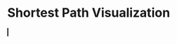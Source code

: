 <html>
<head>
 <title>Shortest Path Visualization</title>
 <style>
 canvas {
 border: 1px solid #000000;
 }
 </style>
</head>
<body>
<h1>Shortest Path Visualization</h1>
 <canvas id="canvas2" width="1072" height="829"></canvas>

 <script>
 // Vertex class to represent each HTML element
 class Vertex {
 constructor(id, x, y) {
 this.id = id; // id of the vertex
 this.x = x; // x-coordinate of the vertex
 this.y = y; // y-coordinate of the vertex
 this.adjacent = []; // array to store adjacent vertices
 }

 // Function to add an adjacent vertex
 addAdjacent(vertex) {
 this.adjacent.push(vertex);
 }
 }

 // Graph class to hold all the vertices
 class Graph {
 constructor() {
 this.vertices = []; // array to store all vertices
 this.map = {}; // hash map to store vertices by their ids
 }

 // Function to add a vertex to the graph
 addVertex(vertex) {
 this.vertices.push(vertex);
 this.map[vertex.id] = vertex; // add vertex to the map
 }
 }

 // Function to calculate the Euclidean distance between two vertices
 function getDistance(v1, v2) {
 const dx = v1.x - v2.x;
 const dy = v1.y - v2.y;
 return Math.sqrt(dx * dx + dy * dy);
 }

 // Function to calculate the total distance of a given path
 function getPathDistance(path) {
 let distance = 0;
 for (let i = 0; i < path.length - 1; i++) {
 distance += getDistance(path[i], path[i+1]);
 }
 return distance;
 }

 // Function to generate all possible paths that visit all vertices exactly once
 function generatePaths(graph) {
 const paths = [];
 const visited = new Set();

 function dfs(path) {
 if (path.length === graph.vertices.length) {
 paths.push(path);
 return;
 }

 graph.vertices.forEach((vertex) => {
 if (!visited.has(vertex)) {
 visited.add(vertex);
 dfs([...path, vertex]);
 visited.delete(vertex);
 }
 });
 }

 graph.vertices.forEach((vertex) => {
 visited.add(vertex);
 dfs([vertex]);
 visited.delete(vertex);
 });

 return paths;
 }

 // Dijkstra's algorithm implementation
 function dijkstra(graph, start, end) {
 const distances = {}; // object to store distances from start vertex to all other vertices
 const previous = {}; // object to store previous vertex in the shortest path
 const unvisited = new Set(); // set to store unvisited vertices

 // Initialize distances and previous objects
 graph.vertices.forEach((vertex) => {
 distances[vertex.id] = Infinity;
 previous[vertex.id] = null;
 unvisited.add(vertex.id);
 });

 distances[start.id] = 0; // distance to start vertex is 0

 while (unvisited.size > 0) {
 let minId = null;

 // Find the unvisited vertex with the smallest distance
 unvisited.forEach((vertexId) => {
 if (minId === null || distances[vertexId] < distances[minId]) {
 minId = vertexId;
 }
 });

 unvisited.delete(minId); // remove the vertex from the unvisited set

 const current = graph.map[minId]; // use the map to access the vertex in constant time

 if (current === end) {
 break;
 }

 // Update distances and previous for each adjacent vertex
 current.adjacent.forEach((neighbor) => {
 const alt = distances[minId] + getDistance(current, neighbor);

 if (alt < distances[neighbor.id]) {
 distances[neighbor.id] = alt;
 previous[neighbor.id] = current.id;
 }
 });
 }

 const path = [];
 let current = end;
 while (current !== start) {
 path.unshift(current);
 current = graph.map[previous[current.id]];
 }
 path.unshift(start);

 return path; // return the shortest path
 }

 // Function to draw the shortest path on the canvas
 function drawShortestPath(graph, path) {
 const canvas = document.getElementById("canvas2");
 const ctx = canvas.getContext("2d");

 ctx.clearRect(0, 0, canvas.width, canvas.height); // clear the canvas

 // Draw all vertices as white circles
 graph.vertices.forEach((vertex) => {
 ctx.beginPath();
 ctx.arc(vertex.x, vertex.y, 10, 0, 2 * Math.PI);
 ctx.fillStyle = "#FFFFFF";
 ctx.fill();
 ctx.closePath();

 });

 // Draw the path as a red line
 ctx.beginPath();
 ctx.strokeStyle = "#FF0000";
 ctx.lineWidth = 3;

 for (let i = 0; i < path.length - 1; i++) {
 const current = path[i];
 const next = path[i+1];
 ctx.moveTo(current.x, current.y);
 ctx.lineTo(next.x, next.y);
 }

 ctx.stroke();
 ctx.closePath();
 }

 // Example usage
 const heuristic = new Graph();
 // Define HTML elements and their positions
 let elements = [
     { id: "A", x: 69, y: 69 },
     { id: "B", x: 11, y: 22 },
     { id: "C", x: 420, y: 420 },
     { id: "D", x: 34, y: 22 },
     { id: "E", x: 90, y: 56 },
 ];

 // Add vertices to the graph
 elements.forEach((element) => {
     const vertex = new Vertex(element.id, element.x, element.y);
     heuristic.addVertex(vertex);
 });

 // Define adjacency relationships
 heuristic.vertices.forEach((vertex) => {
     const closestPoints = elements
         .filter((p) => p.id !== vertex.id)
         .sort((a, b) => getDistance(vertex, a) - getDistance(vertex, b))
         .slice(0, 2);

     closestPoints.forEach((point) => {
         const adjacentVertex = heuristic.map[point.id];
         vertex.addAdjacent(adjacentVertex);
     });
 });

 // Generate all possible paths and find the shortest one
 const paths = generatePaths(heuristic);
 let shortestPath = null;
 let shortestDistance = Infinity;
 paths.forEach((path) => {
 const distance = getPathDistance(path);
 if (distance < shortestDistance) {
 shortestPath = path;
 shortestDistance = distance;
 }
 });

 // Draw the shortest path on the canvas
 drawShortestPath(heuristic, shortestPath);

 // Store the pixel length in a global variable called path_length
 const path_length = Math.round(shortestDistance);

 // Log the pixel length to the console
 console.log("Pixel length of shortest path:", path_length);

 </script>
</body>
</html>
